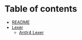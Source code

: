 # Table of contents

* [README](README.md)
* [Lexer](lexer/README.md)
  * [Antlr4 Lexer](lexer/antlr4-lexer.md)
